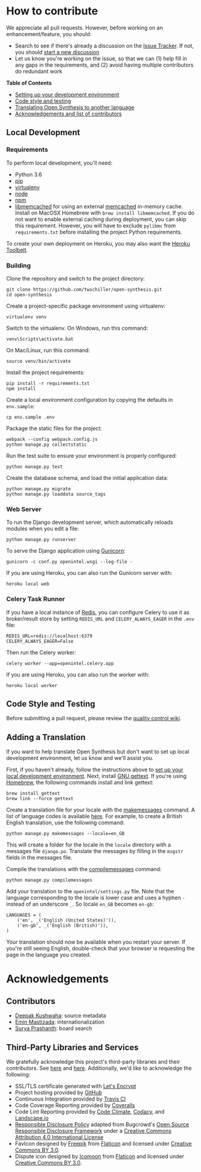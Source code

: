 # How to contribute

We appreciate all pull requests. However, before working on an enhancement/feature, you should:
- Search to see if there's  already a discussion on the [Issue Tracker](https://github.com/twschiller/open-synthesis/issues). If not, you should [start a new discussion](https://github.com/twschiller/open-synthesis/issues/new)
- Let us know you're working on the issue, so that we can (1) help fill in any gaps in the requirements, and (2) avoid having multiple contributors do redundant work

**Table of Contents**
* [Setting up your development environment](#local-development)
* [Code style and testing](#code-style-and-testing)
* [Translating Open Synthesis to another language](#adding-a-translation)
* [Acknowledgements and list of contributors](#acknowledgements)

## Local Development

### Requirements

To perform local development, you'll need:
* Python 3.6
* [pip](https://pip.pypa.io/en/stable/installing/)
* [virtualenv](https://virtualenv.pypa.io/en/stable/)
* [node](https://nodejs.org/en/download/package-manager/)
* [npm](https://www.npmjs.com/)
* [libmemcached](https://libmemcached.org/) for using an external [memcached](https://memcached.org/) in-memory cache. Install on MacOSX Homebrew with `brew install libmemcached`. If you do not want to enable external caching during deployment, you can skip this requirement. However, you will have to exclude `pylibmc` from `requirements.txt` before installing the project Python requirements.

To create your own deployment on Heroku, you may also want the [Heroku Toolbelt](https://devcenter.heroku.com/articles/getting-started-with-python#introduction).

### Building

Clone the repository and switch to the project directory:

    git clone https://github.com/twschiller/open-synthesis.git
    cd open-synthesis

Create a project-specific package environment using virtualenv:

    virtualenv venv

Switch to the virtualenv. On Windows, run this command:

    venv\Scripts\activate.bat
    
On Mac/Linux, run this command:

    source venv/bin/activate

Install the project requirements:

    pip install -r requirements.txt
    npm install

Create a local environment configuration by copying the defaults in `env.sample`:

    cp env.sample .env
        
Package the static files for the project:
    
    webpack --config webpack.config.js
    python manage.py collectstatic
 
Run the test suite to ensure your environment is properly configured:

    python manage.py test

Create the database schema, and load the initial application data:

    python manage.py migrate
    python manage.py loaddata source_tags 
   
### Web Server
   
To run the Django development server, which automatically reloads modules when you
edit a file:

    python manage.py runserver
   
To serve the Django application using [Gunicorn](http://gunicorn.org/):

    gunicorn -c conf.py openintel.wsgi --log-file -
    
If you are using Heroku, you can also run the Gunicorn server with:    
    
    heroku local web
    
### Celery Task Runner
    
If you have a local instance of [Redis](http://redis.io/), you can configure Celery to use
it as broker/result store by setting `REDIS_URL` and `CELERY_ALWAYS_EAGER` in the `.env` file:

    REDIS_URL=redis://localhost:6379
    CELERY_ALWAYS_EAGER=False
    
Then run the Celery worker:

    celery worker --app=openintel.celery.app
    
If you are using Heroku, you can also run the worker with:

    heroku local worker
    
## Code Style and Testing

Before submitting a pull request, please review the 
[quality control wiki](https://github.com/twschiller/open-synthesis/wiki/Quality-Controls).

## Adding a Translation

If you want to help translate Open Synthesis but don't want to set up local development environment, let us know
and we'll assist you.

First, if you haven't already, follow the instructions above to [set up your local development environment](#local-development). 
Next, install [GNU gettext](https://www.gnu.org/software/gettext/).
If you're using [Homebrew](http://brew.sh/index.html), the following commands install and link gettext:

    brew install gettext
    brew link --force gettext

Create a translation file for your locale with the [makemessages](https://docs.djangoproject.com/en/1.10/ref/django-admin/#makemessages) 
command. A list of language codes is available [here](http://www.oracle.com/technetwork/java/javase/javase7locales-334809.html).
For example, to create a British English translation, use the following command:

    python manage.py makemessages --locale=en_GB

This will create a folder for the locale in the `locale` directory with a messages file `django.po`. Translate the
messages by filling in the `msgstr` fields in the messages file.

Compile the translations with the [compilemessages](https://docs.djangoproject.com/en/1.10/ref/django-admin/#compilemessages) 
command:

    python manage.py compilemessages

Add your translation to the `openintel/settings.py` file. Note that the language corresponding to the locale is lower
case and uses a hyphen `-` instead of an underscore `_`. So locale `en_GB` becomes `en-gb`:

    LANGUAGES = (
        ('en', _('English (United States)')),
        ('en-gb', _('English (British)')),
    )

Your translation should now be available when you restart your server. If you're still seeing English, double-check
that your browser is requesting the page in the language you created.

# Acknowledgements

## Contributors
* [Deepak Kushwaha](https://github.com/dip-kush): source metadata
* [Emin Mastizada](https://github.com/mastizada): internationalization
* [Surya Prashanth](https://github.com/Prashant-Surya): board search


## Third-Party Libraries and Services
We gratefully acknowledge this project's third-party libraries and their contributors. See [here](requirements.txt) and 
[here](package.json). Additionally, we'd like to acknowledge the following:

* SSL/TLS certificate generated with [Let's Encrypt](https://letsencrypt.org/)
* Project hosting provided by [GitHub](https://github.com)
* Continuous Integration provided by [Travis CI](https://travis-ci.org/)
* Code Coverage Reporting provided by [Coveralls](https://coveralls.io/)
* Code Lint Reporting provided by [Code Climate](https://codeclimate.com/), [Codacy](https://www.codacy.com/), and 
[Landscape.io](https://landscape.io)
* [Responsible Disclosure Policy](SECURITY.md) adapted from Bugcrowd's 
[Open Source Responsible Disclosure Framework](https://github.com/bugcrowd/disclosure-policy) under a
[Creative Commons Attribution 4.0 International License](http://creativecommons.org/licenses/by/4.0/)
* FavIcon designed by [Freepik](http://www.freepik.com) from [Flaticon](http://www.flaticon.com)
and licensed under [Creative Commons BY 3.0](http://creativecommons.org/licenses/by/3.0/).
* Dispute icon designed by [Icomoon](http://www.flaticon.com/authors/icomoon) from [Flaticon](http://www.flaticon.com)
and licensed under [Creative Commons BY 3.0](http://creativecommons.org/licenses/by/3.0/).
